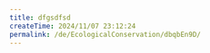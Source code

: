 ```yaml
---
title: dfgsdfsd
createTime: 2024/11/07 23:12:24
permalink: /de/EcologicalConservation/dbqbEn9D/
---
```

